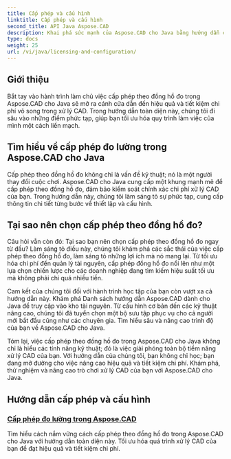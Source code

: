 ```yaml
---
title: Cấp phép và cấu hình
linktitle: Cấp phép và cấu hình
second_title: API Java Aspose.CAD
description: Khai phá sức mạnh của Aspose.CAD cho Java bằng hướng dẫn cấp phép theo đồng hồ đo của chúng tôi. Tối ưu hóa xử lý CAD hiệu quả và tiết kiệm chi phí để nâng cao năng suất.
type: docs
weight: 25
url: /vi/java/licensing-and-configuration/
---
```

## Giới thiệu

Bắt tay vào hành trình làm chủ việc cấp phép theo đồng hồ đo trong Aspose.CAD cho Java sẽ mở ra cánh cửa dẫn đến hiệu quả và tiết kiệm chi phí vô song trong xử lý CAD. Trong hướng dẫn toàn diện này, chúng tôi đi sâu vào những điểm phức tạp, giúp bạn tối ưu hóa quy trình làm việc của mình một cách liền mạch.

## Tìm hiểu về cấp phép đo lường trong Aspose.CAD cho Java

Cấp phép theo đồng hồ đo không chỉ là vấn đề kỹ thuật; nó là một người thay đổi cuộc chơi. Aspose.CAD cho Java cung cấp một khung mạnh mẽ để cấp phép theo đồng hồ đo, đảm bảo kiểm soát chính xác chi phí xử lý CAD của bạn. Trong hướng dẫn này, chúng tôi làm sáng tỏ sự phức tạp, cung cấp thông tin chi tiết từng bước về thiết lập và cấu hình.

## Tại sao nên chọn cấp phép theo đồng hồ đo?

Câu hỏi vẫn còn đó: Tại sao bạn nên chọn cấp phép theo đồng hồ đo ngay từ đầu? Làm sáng tỏ điều này, chúng tôi khám phá các sắc thái của việc cấp phép theo đồng hồ đo, làm sáng tỏ những lợi ích mà nó mang lại. Từ tối ưu hóa chi phí đến quản lý tài nguyên, cấp phép đồng hồ đo nổi lên như một lựa chọn chiến lược cho các doanh nghiệp đang tìm kiếm hiệu suất tối ưu mà không phải chi quá nhiều tiền.

Cam kết của chúng tôi đối với hành trình học tập của bạn còn vượt xa cả hướng dẫn này. Khám phá Danh sách hướng dẫn Aspose.CAD dành cho Java để truy cập vào kho tài nguyên. Từ cấu hình cơ bản đến các kỹ thuật nâng cao, chúng tôi đã tuyển chọn một bộ sưu tập phục vụ cho cả người mới bắt đầu cũng như các chuyên gia. Tìm hiểu sâu và nâng cao trình độ của bạn về Aspose.CAD cho Java.

Tóm lại, việc cấp phép theo đồng hồ đo trong Aspose.CAD cho Java không chỉ là hiểu các tính năng kỹ thuật; đó là việc giải phóng toàn bộ tiềm năng xử lý CAD của bạn. Với hướng dẫn của chúng tôi, bạn không chỉ học; bạn đang mở đường cho việc nâng cao hiệu quả và tiết kiệm chi phí. Khám phá, thử nghiệm và nâng cao trò chơi xử lý CAD của bạn với Aspose.CAD cho Java.
## Hướng dẫn cấp phép và cấu hình
### [Cấp phép đo lường trong Aspose.CAD](./metered-licensing-in-aspose-cad/)
Tìm hiểu cách nắm vững cách cấp phép theo đồng hồ đo trong Aspose.CAD cho Java với hướng dẫn toàn diện này. Tối ưu hóa quá trình xử lý CAD của bạn để đạt hiệu quả và tiết kiệm chi phí.